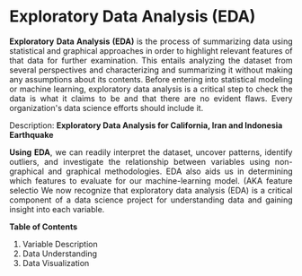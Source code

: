 # Exploratory Data Analysis (EDA)

<p align="justify"><b>Exploratory Data Analysis (EDA) </b>is the process of summarizing data using statistical and graphical approaches in order to highlight relevant features of that data for further examination. This entails analyzing the dataset from several perspectives and characterizing and summarizing it without making any assumptions about its contents.
Before entering into statistical modeling or machine learning, exploratory data analysis is a critical step to check the data is what it claims to be and that there are no evident flaws. Every organization's data science efforts should include it.</p>

Description: <b>Exploratory Data Analysis for California, Iran and Indonesia Earthquake</b>

<p align="justify"><b>Using EDA</b>, we can readily interpret the dataset, uncover patterns, identify outliers, and investigate the relationship between variables using non-graphical and graphical methodologies. EDA also aids us in determining which features to evaluate for our machine-learning model. (AKA feature selectio We now recognize that exploratory data analysis (EDA) is a critical component of a data science project for understanding data and gaining insight into each variable.</p>

<b>Table of Contents</b>
1. Variable Description
2. Data Understanding
3. Data Visualization




